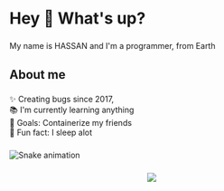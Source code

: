 <h1 align="left">Hey 👋 What's up?</h1>

###

<p align="left">My name is HASSAN and I'm a programmer, from Earth</p>

###

<h2 align="left">About me</h2>

###

<p align="left">✨ Creating bugs since 2017,<br>📚 I'm currently learning anything<br>🎯 Goals: Containerize my friends<br>🎲 Fun fact: I sleep alot</p>

###

<img src="https://github.com/alashoor89/alashoor89/blob/output/snake.svg" alt="Snake animation" />

###

<div align="center">
  <img src="https://komarev.com/ghpvc/?username=alashoor89&color=blue"  />
</div>

###
